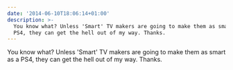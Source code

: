 ```yaml
---
date: '2014-06-10T18:06:14+01:00'
description: >-
  You know what? Unless 'Smart' TV makers are going to make them as smart as a
  PS4, they can get the hell out of my way. Thanks.
---
```

You know what? Unless 'Smart' TV makers are going to make them as smart as a PS4, they can get the hell out of my way. Thanks.
